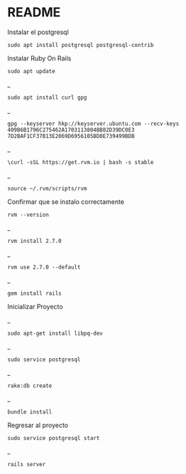 # README
Instalar el postgresql

    sudo apt install postgresql postgresql-contrib


Instalar Ruby On Rails

    sudo apt update
 
_
    
    sudo apt install curl gpg
 
_   
    
    gpg --keyserver hkp://keyserver.ubuntu.com --recv-keys 409B6B1796C275462A1703113804BB82D39DC0E3 7D2BAF1CF37B13E2069D6956105BD0E739499BDB

_

    \curl -sSL https://get.rvm.io | bash -s stable

_

    source ~/.rvm/scripts/rvm

Confirmar que se instalo correctamente

    
 
    rvm --version

_    
    
    rvm install 2.7.0  

_

    rvm use 2.7.0 --default
    
_
    
    gem install rails


Inicializar Proyecto


_

    sudo apt-get install libpq-dev
    
_

    sudo service postgresql
    
_

    rake:db create
    
_

    bundle install
    
Regresar al proyecto

    sudo service postgresql start

_

    rails server

